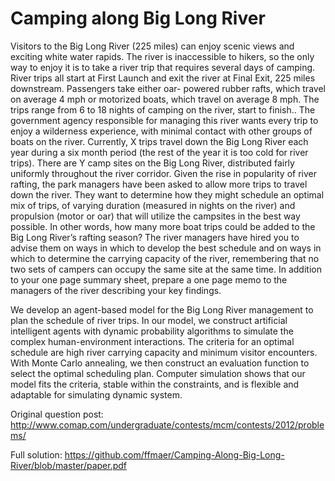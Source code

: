 Camping along Big Long River
============================
Visitors to the Big Long River (225 miles) can enjoy scenic views and exciting white water rapids. The river is inaccessible to hikers, so the only way to enjoy it is to take a river trip that requires several days of camping. River trips all start at First Launch and exit the river at Final Exit, 225 miles downstream. Passengers take either oar- powered rubber rafts, which travel on average 4 mph or motorized boats, which travel on average 8 mph. The trips range from 6 to 18 nights of camping on the river, start to finish.. The government agency responsible for managing this river wants every trip to enjoy a wilderness experience, with minimal contact with other groups of boats on the river. Currently, X trips travel down the Big Long River each year during a six month period (the rest of the year it is too cold for river trips). There are Y camp sites on the Big Long River, distributed fairly uniformly throughout the river corridor. Given the rise in popularity of river rafting, the park managers have been asked to allow more trips to travel down the river. They want to determine how they might schedule an optimal mix of trips, of varying duration (measured in nights on the river) and propulsion (motor or oar) that will utilize the campsites in the best way possible. In other words, how many more boat trips could be added to the Big Long River’s rafting season? The river managers have hired you to advise them on ways in which to develop the best schedule and on ways in which to determine the carrying capacity of the river, remembering that no two sets of campers can occupy the same site at the same time. In addition to your one page summary sheet, prepare a one page memo to the managers of the river describing your key findings.

We develop an agent-based model for the Big Long River management to plan the schedule of river trips. In our model, we construct artificial intelligent agents with dynamic probability algorithms to simulate the complex human-environment interactions. The criteria for an optimal schedule are high river carrying capacity and minimum visitor encounters. With Monte Carlo annealing, we then construct an evaluation function to select the optimal scheduling plan. Computer simulation shows that our model fits the criteria, stable within the constraints, and is flexible and adaptable for simulating dynamic system. 

Original question post: http://www.comap.com/undergraduate/contests/mcm/contests/2012/problems/

Full solution: https://github.com/ffmaer/Camping-Along-Big-Long-River/blob/master/paper.pdf
